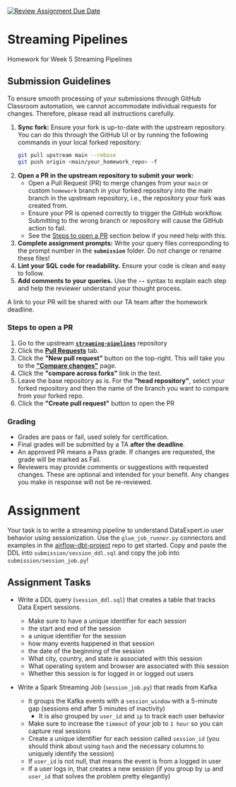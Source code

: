 [![Review Assignment Due Date](https://classroom.github.com/assets/deadline-readme-button-24ddc0f5d75046c5622901739e7c5dd533143b0c8e959d652212380cedb1ea36.svg)](https://classroom.github.com/a/--SLCZVD)
# Streaming Pipelines
Homework for Week 5 Streaming Pipelines

## Submission Guidelines

To ensure smooth processing of your submissions through GitHub Classroom automation, we cannot accommodate individual requests for changes. Therefore, please read all instructions carefully.

1. **Sync fork:** Ensure your fork is up-to-date with the upstream repository. You can do this through the GitHub UI or by running the following commands in your local forked repository:
    ```bash
    git pull upstream main --rebase
    git push origin <main/your_homework_repo> -f
    ```
2. **Open a PR in the upstream repository to submit your work:**
    - Open a Pull Request (PR) to merge changes from your `main` or custom `homework` branch in your forked repository into the main branch in the upstream repository, i.e., the repository your fork was created from.
    - Ensure your PR is opened correctly to trigger the GitHub workflow. Submitting to the wrong branch or repository will cause the GitHub action to fail.
    - See the [Steps to open a PR](#steps-to-open-a-pr) section below if you need help with this.
3. **Complete assignment prompts:** Write your query files corresponding to the prompt number in the **`submission`** folder. Do not change or rename these files!
4. **Lint your SQL code for readability.** Ensure your code is clean and easy to follow.
5. **Add comments to your queries.** Use the **`--`** syntax to explain each step and help the reviewer understand your thought process. 

A link to your PR will be shared with our TA team after the homework deadline.

### Steps to open a PR
  1. Go to the upstream [**`streaming-pipelines`**](https://github.com/DataExpert-ZachWilson-V4/streaming-pipelines) repository
  2. Click the [**Pull Requests**](https://github.com/DataExpert-ZachWilson-V4/streaming-pipelines/pulls) tab.
  3. Click the **"New pull request"** button on the top-right. This will take you to the [**"Compare changes"**](https://github.com/DataExpert-ZachWilson-V4/streaming-pipelines/compare) page.
  4. Click the **"compare across forks"** link in the text.
  5. Leave the base repository as is. For the **"head repository"**, select your forked repository and then the name of the branch you want to compare from your forked repo.
  6. Click the **"Create pull request"** button to open the PR

### Grading
  - Grades are pass or fail, used solely for certification.
  - Final grades will be submitted by a TA **after the deadline**.
  - An approved PR means a Pass grade. If changes are requested, the grade will be marked as Fail.
  - Reviewers may provide comments or suggestions with requested changes. These are optional and intended for your benefit. Any changes you make in response will not be re-reviewed.

Assignment
==================

Your task is to write a streaming pipeline to understand DataExpert.io user behavior using sessionization. 
Use the `glue_job_runner.py` connectors and examples in the [airflow-dbt-project](https://github.com/DataExpert-io/airflow-dbt-project) repo to get started. Copy and paste the DDL into `submission/session_ddl.sql` and copy the job into `submission/session_job.py`!

## Assignment Tasks

- Write a DDL query (`session_ddl.sql`) that creates a table that tracks Data Expert sessions. 
  - Make sure to have a unique identifier for each session
  - the start and end of the session
  - a unique identifier for the session
  - how many events happened in that session
  - the date of the beginning of the session
  - What city, country, and state is associated with this session
  - What operating system and browser are associated with this session
  - Whether this session is for logged in or logged out users

  
- Write a Spark Streaming Job (`session_job.py`) that reads from Kafka
  - It groups the Kafka events with a `session_window` with a 5-minute gap (sessions end after 5 minutes of inactivity)
    - It is also grouped by `user_id` and `ip` to track each user behavior
  - Make sure to increase the `timeout` of your job to `1 hour` so you can capture real sessions
  - Create a unique identifier for each session called `session_id` (you should think about using `hash` and the necessary columns to uniquely identify the session)
  - If `user_id` is not null, that means the event is from a logged in user
  - If a user logs in, that creates a new session (if you group by `ip` and `user_id` that solves the problem pretty elegantly)